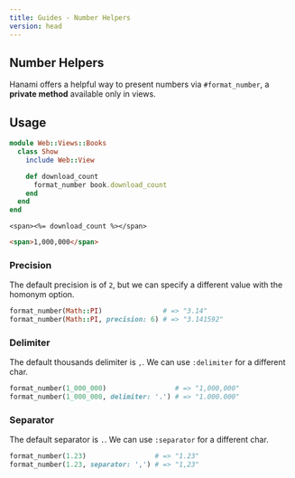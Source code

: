 ```yaml
---
title: Guides - Number Helpers
version: head
---
```


## Number Helpers

Hanami offers a helpful way to present numbers via `#format_number`, a **private method** available only in views.

## Usage

```ruby
module Web::Views::Books
  class Show
    include Web::View

    def download_count
      format_number book.download_count
    end
  end
end
```

```erb
<span><%= download_count %></span>
```

```html
<span>1,000,000</span>
```

### Precision

The default precision is of `2`, but we can specify a different value with the homonym option.

```ruby
format_number(Math::PI)               # => "3.14"
format_number(Math::PI, precision: 6) # => "3.141592"
```

### Delimiter

The default thousands delimiter is `,`. We can use `:delimiter` for a different char.

```ruby
format_number(1_000_000)                 # => "1,000,000"
format_number(1_000_000, delimiter: '.') # => "1.000.000"
```

### Separator

The default separator is `.`. We can use `:separator` for a different char.

```ruby
format_number(1.23)                 # => "1.23"
format_number(1.23, separator: ',') # => "1,23"
```
